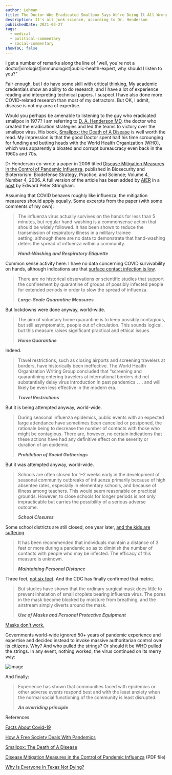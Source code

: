 ```yaml
---
author: Lehman
title: The Doctor Who Eradicated Smallpox Says We're Doing It All Wrong
description: It's all junk science, according to Dr. Henderson
publishedDate: 2021-03-27
tags:
  - medical
  - political-commentary
  - social-commentary
showToC: false
---
```


I get a number of remarks along the line of "well, you're not a doctor|virologist|immunologist|public-health-expert, why should I listen to you?"

Fair enough, but I do have some skill with [critical thinking](https://www.criticalthinking.org/pages/defining-critical-thinking/766), My academic credentials show an ability to do research, and I have a lot of experience reading and interpreting technical papers. I suspect I have also done more COVID-related research than most of my detractors. But OK, I admit, disease is not my area of expertise.

Would you perhaps be amenable to listening to the guy who eradicated smallpox in 1977? I am referring to [D. A. Henderson MD](https://www.jhsph.edu/about/history/in-memoriam/donald-a-henderson/), the doctor who created the eradication strategies and led the teams to victory over the smallpox virus. His book, [Smallpox: the Death of A Disease](https://www.amazon.com/Smallpox-Disease-Inside-Eradicating-Worldwide/dp/1591027225) is well worth the read. My impression is that the good Doctor spent half his time scrounging for funding and butting heads with the World Health Organization ([WHO](https://www.who.int/)), which was apparently a bloated and corrupt bureaucracy even back in the 1960s and 70s.

Dr Henderson co-wrote a paper in 2006 titled [Disease Mitigation Measures in the Control of Pandemic Influenza](https://citeseerx.ist.psu.edu/viewdoc/download?doi=10.1.1.552.1109&rep=rep1&type=pdf), published in Biosecurity and Bioterrorism: Biodefense Strategy, Practice, and Science; Volume 4, Number 4, 2006. A full version of the article has been added by [AIER](https://www.aier.org/) in a [post](https://www.aier.org/article/how-a-free-society-deals-with-pandemics-according-to-legendary-epidemiologist-and-smallpox-eradicator-donald-henderson/) by Edward Peter Stringham.

Assuming that COVID behaves roughly like influenza, the mitigation measures should apply equally. Some excerpts from the paper (with some comments of my own):

> The influenza virus actually survives on the hands for less than 5 minutes, but regular hand-washing is a commonsense action that should be widely followed. It has been shown to reduce the transmission of respiratory illness in a military trainee setting, although there are no data to demonstrate that hand-washing deters the spread of influenza within a community.
>
> **_Hand-Washing and Respiratory Etiquette_**

Common sense activity here. I have no data concerning COVID survivability on hands, although indications are that [surface contact infection is low](https://www.nature.com/articles/d41586-021-00277-8).

> There are no historical observations or scientific studies that support the confinement by quarantine of groups of possibly infected people for extended periods in order to slow the spread of influenza.
>
> **_Large-Scale Quarantine Measures_**

But lockdowns were done anyway, world-wide.

> The aim of voluntary home quarantine is to keep possibly contagious, but still asymptomatic, people out of circulation. This sounds logical, but this measure raises significant practical and ethical issues.
>
> **_Home Quarantine_**

Indeed.

> Travel restrictions, such as closing airports and screening travelers at borders, have historically been ineffective. The World Health Organization Writing Group concluded that “screening and quarantining entering travelers at international borders did not substantially delay virus introduction in past pandemics . . . and will likely be even less effective in the modern era.
>
> **_Travel Restrictions_**

But it is being attempted anyway, world-wide.

> During seasonal influenza epidemics, public events with an expected large attendance have sometimes been cancelled or postponed, the rationale being to decrease the number of contacts with those who might be contagious. There are, however, no certain indications that these actions have had any definitive effect on the severity or duration of an epidemic.
>
> **_Prohibition of Social Gatherings_**

But it was attempted anyway, world-wide.

> Schools are often closed for 1–2 weeks early in the development of seasonal community outbreaks of influenza primarily because of high absentee rates, especially in elementary schools, and because of illness among teachers. This would seem reasonable on practical grounds. However, to close schools for longer periods is not only impracticable but carries the possibility of a serious adverse outcome.
>
> **_School Closures_**

Some school districts are still closed, one year later, [and the kids are suffering](https://www.aier.org/article/the-dangers-of-keeping-the-schools-closed/).

> It has been recommended that individuals maintain a distance of 3 feet or more during a pandemic so as to diminish the number of contacts with people who may be infected. The efficacy of this measure is unknown. 
>
> **_Maintaining Personal Distance_**

Three feet, [not six feet](https://www.aier.org/article/the-6-foot-mandate-was-bad-science/). And the CDC has finally confirmed that metric.

> But studies have shown that the ordinary surgical mask does little to prevent inhalation of small droplets bearing influenza virus. The pores in the mask become blocked by moisture from breathing, and the airstream simply diverts around the mask.
>
> **_Use of Masks and Personal Protective Equipment_**

[Masks don't work.](https://www.aier.org/article/masking-a-careful-review-of-the-evidence/)

Governments world-wide ignored 50+ years of pandemic experience and expertise and decided instead to invoke massive authoritarian control over its citizens. Why? And who pulled the strings? Or should it be [WHO](https://www.who.int/) pulled the strings. In any event, nothing worked, the virus continued on its merry way:

![image](@/assets/images/posts/SD-vs-ND-1.jpg)

And finally:

> Experience has shown that communities faced with epidemics or other adverse events respond best and with the least anxiety when the normal social functioning of the community is least disrupted.
>
> **_An overriding principle_**

References

[Facts About Covid-19](https://swprs.org/covid19-facts/)

[How A Free Society Deals With Pandemics](https://www.aier.org/article/how-a-free-society-deals-with-pandemics-according-to-legendary-epidemiologist-and-smallpox-eradicator-donald-henderson/)

[Smallpox: The Death of A Disease](https://www.amazon.com/Smallpox-Disease-Inside-Eradicating-Worldwide/dp/1591027225)

[Disease Mitigation Measures in the Control of Pandemic Influenza](https://citeseerx.ist.psu.edu/viewdoc/download?doi=10.1.1.552.1109&rep=rep1&type=pdf) (PDF file)

[Why Is Everyone In Texas Not Dying?](https://www.aier.org/article/why-is-everyone-in-texas-not-dying/)

